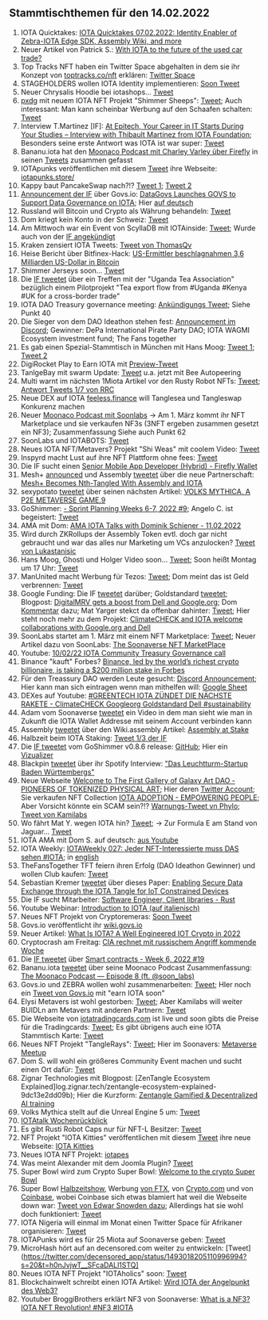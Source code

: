 ## Stammtischthemen für den 14.02.2022

1. IOTA Quicktakes: [IOTA Quicktakes 07.02.2022: Identity Enabler of Zebra-IOTA Edge SDK, Assembly Wiki, and more](https://www.youtube.com/watch?v=mwWZSquacLY)
2. Neuer Artikel von Patrick S.: [With IOTA to the future of the used car trade?](https://medium.com/@pa.schuetze/with-iota-to-the-future-of-the-used-car-trade-8cac1a8427bd)
3. Top Tracks NFT haben ein Twitter Space abgehalten in dem sie ihr Konzept von [toptracks.co/nft](https://www.toptracks.co/nft) erklären: [Twitter Space](https://twitter.com/ToptracksNFT/status/1490724903678586884?s=20&t=I-GX3mQaQarQsNDeEDd8DQ)
4. STAGEHOLDERS wollen IOTA Identity implementieren: [Soon Tweet](https://twitter.com/stageholders/status/1490955439831351296?s=20&t=I-GX3mQaQarQsNDeEDd8DQ)
5. Neuer Chrysalis Hoodie bei iotashops... [Tweet](https://twitter.com/iotashop/status/1491026647365025794?s=20&t=njbXrX-TYgGGnlfJ4p-WnA)
6. [pxdg](https://twitter.com/pxdg3) mit neuem IOTA NFT Projekt "Shimmer Sheeps": [Tweet](https://twitter.com/pxdg3/status/1491012214727536642?s=20&t=njbXrX-TYgGGnlfJ4p-WnA); Auch interessant: Man kann scheinbar Werbung auf den Schaafen schalten: [Tweet](https://twitter.com/pxdg3/status/1491397281417134080?s=20&t=DjzYA1brsz4EJcTeVelCsg)
7. Interview T.Martinez [IF]: [At Epitech, Your Career in IT Starts During Your Studies – Interview with Thibault Martinez from IOTA Foundation](https://www.epitech-it.be/news-events/at-epitech-your-career-in-it-starts-during-your-studies-interview-with-thibault-martinez-from-iota-foundation/); Besonders seine erste Antwort was IOTA ist war super: [Tweet](https://twitter.com/Vrom14286662/status/1491117832083734533?s=20&t=MQ0cJsJbWTSpXA1CIODKTw)
8. Bananu.iota hat den [Moonaco Podcast mit Charley Varley über Firefly](https://open.spotify.com/episode/08xuXSAbUGOUjIohhyTT6P?si=872a69a6c5eb418d&nd=1) in seinen [Tweets](https://twitter.com/CptBananu/status/1491139554346438656?s=20&t=MQ0cJsJbWTSpXA1CIODKTw) zusammen gefasst
9. IOTApunks veröffentlichen mit diesem [Tweet](https://twitter.com/IotaPunks_71/status/1491295528906530817) ihre Webseite: [iotapunks.store/](https://iotapunks.store/)
10. Kappy baut PancakeSwap nach?!? [Tweet 1](https://twitter.com/Rob_Daykin/status/1376121053441822724?s=20&t=MQ0cJsJbWTSpXA1CIODKTw); [Tweet 2](https://twitter.com/Rob_Daykin/status/1376192160480034817?s=20&t=MQ0cJsJbWTSpXA1CIODKTw)
11. [Announcement der IF](https://twitter.com/iota/status/1491091144113111043?s=20&t=MQ0cJsJbWTSpXA1CIODKTw) über Govs.io: [DataGovs Launches GOVS to Support Data Governance on IOTA](https://blog.iota.org/datagovs-launches-govs-to-support-data-governance-on-iota/); Hier [auf deutsch](https://iota-kurs.de/datagovs-fuehrt-govs-zur-unterstuetzung-auf-iota-ein/)
12. Russland will Bitcoin und Crypto als Währung behandeln: [Tweet](https://twitter.com/Blockworks_/status/1491313415557722117?s=20&t=MQ0cJsJbWTSpXA1CIODKTw)
13. Dom kriegt kein Konto in der Schweiz: [Tweet](https://twitter.com/DomSchiener/status/1491346058882199552?s=20&t=YaKTzTzXEUf2gRoq1L_3tQ)
14. Am Mittwoch war ein Event von ScyllaDB mit IOTAinside: [Tweet](https://twitter.com/ScyllaDB/status/1486006145114415111?s=20&t=DjzYA1brsz4EJcTeVelCsg); Wurde auch von der [IF angekündigt](https://twitter.com/iota/status/1491331072470433792?s=20&t=DjzYA1brsz4EJcTeVelCsg)
15. Kraken zensiert IOTA Tweets: [Tweet von ThomasQv](https://twitter.com/ThomasQvOG/status/1491214826441678850?s=20&t=YaKTzTzXEUf2gRoq1L_3tQ)
16. Heise Bericht über Bitfinex-Hack: [US-Ermittler beschlagnahmen 3,6 Milliarden US-Dollar in Bitcoin](https://www.heise.de/news/Milliarden-Fund-sechs-Jahre-nach-Bitfinex-Hack-6359890.html)
17. Shimmer Jerseys soon... [Tweet](https://twitter.com/DomSchiener/status/1491398587246575618?s=20&t=Rj27eJeMu6wmbIIHg9ut0w)
18. Die [IF tweetet](https://twitter.com/iota/status/1491381706573688846?s=20&t=DjzYA1brsz4EJcTeVelCsg) über ein Treffen mit der "Uganda Tea Association" bezüglich einem Pilotprojekt "Tea export flow from #Uganda #Kenya #UK for a cross-border trade"
19. IOTA DAO Treasury governance meeting: [Ankündigungs Tweet](https://twitter.com/PhyloIota/status/1491412641591750657?s=20&t=PFcRC3OD1IoeezcAHKLcqA); Siehe Punkt 40
20. Die Sieger von dem DAO Ideathon stehen fest: [Announcement im Discord](https://discordapp.com/channels/397872799483428865/903220971828289546/940985865142952017); Gewinner: DePa International Pirate Party DAO; IOTA WAGMI Ecosystem investment fund; The Fans together
21. Es gab einen Spezial-Stammtisch in München mit Hans Moog: [Tweet 1](https://twitter.com/Vrom14286662/status/1491521489044226048?s=20&t=PFcRC3OD1IoeezcAHKLcqA); [Tweet 2](https://twitter.com/Vrom14286662/status/1491520240253087755?s=20)
22. DigiRocket Play to Earn IOTA mit [Preview-Tweet](https://twitter.com/DigiMine_/status/1491471451643330564?s=20)
23. TanlgeBay mit swarm Update: [Tweet](https://twitter.com/tanglebay/status/1491529032256606208?s=20&t=PFcRC3OD1IoeezcAHKLcqA) u.a. jetzt mit Bee Autopeering
24. Multi warnt im nächsten 1Miota Artikel vor den Rusty Robot NFTs: [Tweet](https://twitter.com/multifolio/status/1491462312955416579?s=20); [Antwort Tweets 1/7 von RRC](https://twitter.com/RustyRobotCC/status/1491518410290835456?s=20)
25. Neue DEX auf IOTA [feeless.finance](https://feeless.finance/) will Tanglesea und Tangleswap Konkurenz machen
26. Neuer [Moonaco Podcast mit Soonlabs](https://open.spotify.com/episode/2b00SUxSWvCBWwfrwZvdMM?si=F5VQmMO_RtGZeNlGaqP4yQ&nd=1) -> Am 1. März kommt ihr NFT Marketplace und sie verkaufen NF3s (3NFT ergeben zusammen gesetzt ein NF3); Zusammenfassung Siehe auch Punkt 62
27. SoonLabs und IOTABOTS: [Tweet](https://twitter.com/iotabots/status/1491702228121374721?s=20&t=A7IxA1633M_r5GwxC03tuw)
28. Neues IOTA NFT/Metavers? Projekt "Shi Weas" mit coolem Video: [Tweet](https://twitter.com/Rawkala/status/1491706861447430146?s=20&t=A7IxA1633M_r5GwxC03tuw)
29. Inspyrd macht Lust auf ihre NFT Plattform ohne fees: [Tweet](https://twitter.com/inspyrdNFT/status/1491712175165124611?s=20&t=A7IxA1633M_r5GwxC03tuw)
30. Die IF sucht einen [Senior Mobile App Developer (Hybrid) - Firefly Wallet](https://iota.bamboohr.com/jobs/view.php?id=151)
31. Mesh+ [announced](https://twitter.com/iotaMESH/status/1491776215417450496?s=20&t=A7IxA1633M_r5GwxC03tuw) und Assembly [tweetet](https://twitter.com/assembly_net/status/1491774051400007681?s=20&t=A7IxA1633M_r5GwxC03tuw) über die neue Partnerschaft: [Mesh+ Becomes Nth-Tangled With Assembly and IOTA](https://blog.assembly.sc/mesh-becomes-nth-tangled-with-assembly-and-iota/)
32. sexypotato [tweetet](https://twitter.com/sexypotato_P/status/1491744995002535939?s=20&t=A7IxA1633M_r5GwxC03tuw) über seinen nächsten Artikel: [VOLKS MYTHICA. A P2E METAVERSE GAME.9](https://medium.com/@sexypotato/volks-mythica-a-p2e-metaverse-game-f871d1a65f3e)
33. GoShimmer: [- Sprint Planning Weeks 6-7, 2022 #9](https://github.com/iotaledger/research-updates/discussions/9); Angelo C. ist begeistert: [Tweet](https://twitter.com/AngeloCapossele/status/1491792912769683458?s=20&t=A7IxA1633M_r5GwxC03tuw)
34. AMA mit Dom: [AMA IOTA Talks with Dominik Schiener - 11.02.2022](https://www.youtube.com/watch?v=yeXgNucNstI)
35. Wird durch ZKRollups der Assembly Token evtl. doch gar nicht gebraucht und war das alles nur Marketing um VCs anzulocken? [Tweet von Lukastanisic](https://twitter.com/lukastanisic99/status/1491669116385738758?s=20&t=U7yWkjwljH9zkbNB83O_Aw)
36. Hans Moog, Ghosti und Holger Video soon... [Tweet](https://twitter.com/rohmeo_de/status/1491799498737086468?s=20&t=U7yWkjwljH9zkbNB83O_Aw); Soon heißt Montag um 17 Uhr: [Tweet](https://twitter.com/rohmeo_de/status/1492968011648704516?s=20&t=5bhXEC2RITgYZVbmvvkRgg)
37. ManUnited macht Werbung für Tezos: [Tweet](https://twitter.com/ManUtd/status/1491743877690281987?s=20&t=U7yWkjwljH9zkbNB83O_Aw); Dom meint das ist Geld verbrennen: [Tweet](https://twitter.com/DomSchiener/status/1491798874838630415?s=20&t=U7yWkjwljH9zkbNB83O_Aw)
38. Google Funding: Die IF [tweetet](https://twitter.com/iota/status/1491832919119306757?s=20&t=jXgrBW12ewo7za4rmN-RRw) darüber; Goldstandard [tweetet](https://twitter.com/goldstandard/status/1491770892703121412?s=20); Blogpost: [DigitalMRV gets a boost from Dell and Google.org](https://blog.iota.org/iota-and-climatecheck-welcome-google-org-funding-with-gold-standard-dell-collaborates-with-digitalmrv-to-integrate-data-confidence-fabric/); Dom [Kommentar](https://twitter.com/DomSchiener/status/1491834436534644739?s=20) dazu; Mat Yarger stekct da offenbar dahinter: [Tweet](https://twitter.com/DomSchiener/status/1491834436534644739?s=20&t=gkMXs1ODkpOlpUgqQTvcyA); Hier steht noch mehr zu dem Projekt: [ClimateCHECK and IOTA welcome collaborations with Google.org and Dell](https://www.linkedin.com/pulse/climatecheck-iota-welcome-collaborations-googleorg-dell-/?trackingId=%2B4DvlFQ5R2%2BH8jN5lPyATA%3D%3D)
39. SoonLabs startet am 1. März mit einem NFT Marketplace: [Tweet](https://twitter.com/soon_labs/status/1491820956691537949?s=20); Neuer Artikel dazu von SoonLabs: [The Soonaverse NFT MarketPlace](https://soonlabs.medium.com/the-soonaverse-nft-marketplace-971f6b3e00d1)
40. Youtube: [10/02/22 IOTA Community Treasury Governance call](https://www.youtube.com/watch?v=ud85ClxJk9E)
41. Binance "kauft" Forbes? [Binance, led by the world’s richest crypto billionaire, is taking a $200 million stake in Forbes](https://www.cnbc.com/2022/02/10/forbes-spac-binance-led-by-the-worlds-richest-crypto-billionaire-is-taking-a-200-million-stake-in-forbes-.html)
42. Für den Treassury DAO werden Leute gesucht: [Discord Announcement](https://discord.com/channels/397872799483428865/397872799483428867/941590698757586994); Hier kann man sich eintragen wenn man mithelfen will: [Google Sheet](https://docs.google.com/spreadsheets/d/1FhJGCR-APsDBtheX9KSQp5SfMOFVTCshTR0LP7tRuFQ/edit#gid=1502463963)
43. DEXes auf Youtube: [#GREENTECH IOTA ZÜNDET DIE NÄCHSTE RAKETE - ClimateCHECK Googleorg Goldstandard Dell #sustainability](https://www.youtube.com/watch?v=4YoYJiEp5nw)
44. Adam vom Soonaverse [tweetet](https://twitter.com/adam_unchained/status/1492069317365489664?s=20&t=qZpPPUvbjbWc2qfiQBrqOA) ein Video in dem man sieht wie man in Zukunft die IOTA Wallet Addresse mit seinem Account verbinden kann
45. Assembly [tweetet](https://twitter.com/assembly_net/status/1492106497874141185?s=20&t=viJoYU7KdiLH-WpNzFDKKA) über den Wiki.assembly Artikel: [Assembly at Stake](https://wiki.assembly.sc/learn/assembly_at_stake/)
46. Halbzeit beim IOTA Staking: [Tweet 1/3 der IF](https://twitter.com/iota/status/1492133859550539781?s=20&t=4rREiBwARTm3W2j97sZq3A)
47. Die [IF tweetet](https://twitter.com/iota/status/1492166669762023430?s=20&t=39StabXJvQ02iKOXrsvP0A) vom GoShimmer v0.8.6 release: [GitHub](https://github.com/iotaledger/goshimmer/blob/6305d0d5d6c08e4f9cbb6d2301136d783da1acb5/CHANGELOG.md); Hier ein [Vizualizer](http://public-node-01.devnet.shimmer.iota.cafe:8061/visualizer)
48. Blackpin [tweetet](https://twitter.com/BLACKPIN_GmbH/status/1486711542779244566?s=20&t=mDBLpCBTHqI99qZ-NXkywg) über ihr Spotify Interview: ["Das Leuchtturm-Startup Baden Württembergs"](https://open.spotify.com/episode/0x1hajuCtNzGIYUDbH18vG?si=rGD2-KrgTOGuaK2OrhBJEw&nd=1)
49. Neue Webseite [Welcome to The First Gallery of Galaxy Art DAO - PIONEERS OF TOKENIZED PHYSICAL ART](https://universegallery.io/); Hier deren [Twitter Account](https://twitter.com/UniverseGallery); Sie verkaufen NFT Collection [IOTA ADOPTION - EMPOWERING PEOPLE](https://medium.com/@universegallerynft/iota-adoption-empowering-people-bb88daf17a24); Aber Vorsicht könnte ein SCAM sein?!? [Warnungs-Tweet vn Phylo](https://twitter.com/PhyloIota/status/1492749338199887874?s=20&t=5bhXEC2RITgYZVbmvvkRgg); [Tweet von Kamilabs](https://twitter.com/kamilabsstudio/status/1492842547588251651?s=20&t=5bhXEC2RITgYZVbmvvkRgg)
50. Wo fährt Mat Y. wegen IOTA hin? [Tweet](https://twitter.com/Mat_Yarger/status/1492174498149380099?s=20&t=o1nkS7hQTI8A36VyVMe31Q); -> Zur Formula E am Stand von Jaguar... [Tweet](https://twitter.com/Mat_Yarger/status/1492695217811697672?s=20&t=mxJ3xRLRHjDcCRYpB-9NzA)
51. IOTA AMA mit Dom S. auf deutsch: [aus Youtube](https://www.youtube.com/watch?v=bqcCTPFDIjI)
52. IOTA Weekly: [IOTAWeekly 027: Jeder NFT-Interessierte muss DAS sehen #IOTA](https://www.youtube.com/watch?v=LWz_EaGV1w4); in [english](https://www.youtube.com/watch?v=KWd2HRMGA6M)
53. TheFansTogether TFT feiern ihren Erfolg (DAO Ideathon Gewinner) und wollen Club kaufen: [Tweet](https://twitter.com/TheFansTogether/status/1492182559459090435?s=20&t=DkzPPkB2uYRrjbvOccTbNA)
54. Sebastian Kremer [tweetet](https://twitter.com/SebaKremer/status/1492162874596339721?s=20&t=DkzPPkB2uYRrjbvOccTbNA) über dieses Paper: [Enabling Secure Data Exchange through the IOTA Tangle for IoT Constrained Devices](https://t.co/PgJ2KVUuH4)
55. Die IF sucht Mitarbeiter: [Software Engineer, Client libraries - Rust](https://iota.bamboohr.com/jobs/view.php?id=166)
56. Youtube Webinar: [Introduction to IOTA (auf italienisch)](https://www.youtube.com/watch?app=desktop&v=5qAUPIRzJO8&t=8s)
57. Neues NFT Projekt von Cryptoremeras: [Soon Tweet](https://twitter.com/Cryptoremeras/status/1492211746874007558?s=20&t=o1nkS7hQTI8A36VyVMe31Q)
58. Govs.io veröffentlicht ihr [wiki.govs.io](https://wiki.govs.io/connectors/iota)
59. Neuer Artikel: [What Is IOTA? A Well Engineered IOT Crypto in 2022](https://www.hodlcryptonite.com/what-is-iota/)
60. Cryptocrash am Freitag: [CIA rechnet mit russischem Angriff kommende Woche](https://www.spiegel.de/politik/deutschland/krise-in-osteuropa-cia-rechnet-mit-russischem-angriff-kommende-woche-a-2e10a45f-b6eb-4b1a-b692-2edc64c04adf?d=1644608986&sara_ecid=app_upd_903PVrz5TZlGJuLWLqJDVijRko558t&sara_ecid=soci_upd_KsBF0AFjflf0DZCxpPYDCQgO1dEMph)
61. Die [IF tweetet](https://twitter.com/iota/status/1492468606109630466?s=20) über [Smart contracts - Week 6, 2022 #19](https://github.com/iotaledger/engineering-updates/discussions/19)
62. Bananu.iota [tweetet](https://twitter.com/CptBananu/status/1492461629505781762?s=20) über seine Moonaco Podcast Zusammenfassung: [The Moonaco Podcast — Episode 8 (ft. @soon_labs)](https://medium.com/@CptBananu/the-moonaco-podcast-episode-8-ft-soon-labs-cc3f1f9b36c)
63. Govs.io und ZEBRA wollen wohl zusammenarbeiten: [Tweet](https://twitter.com/govs_io/status/1492510377602650117?s=20); HIer noch ein [Tweet von Govs.io](https://twitter.com/govs_io/status/1492680215260282886?s=20&t=mxJ3xRLRHjDcCRYpB-9NzA) mit "earn IOTA soon"
64. Elysi Metavers ist wohl gestorben: [Tweet](https://twitter.com/ElysiMetaverse/status/1492538582250266624?s=20&t=mxJ3xRLRHjDcCRYpB-9NzA); Aber Kamilabs will weiter BUIDLn am Metavers mit anderen Partnern: [Tweet](https://twitter.com/kamilabsstudio/status/1492539054453362689?s=20&t=mxJ3xRLRHjDcCRYpB-9NzA)
65. Die Webseite von [iotatradingcards.com](https://www.iotatradingcards.com/) ist live und soon gibts die Preise für die Tradingcards: [Tweet](https://twitter.com/FranklMarkus/status/1492593032784400389?s=20&t=mxJ3xRLRHjDcCRYpB-9NzA); Es gibt übrigens auch eine IOTA Stammtisch Karte: [Tweet](https://twitter.com/FranklMarkus/status/1492609301457813507?s=20&t=twpMuMQ9waTDEPLOgGQYTw)
66. Neues NFT Projekt "TangleRays": [Tweet](https://twitter.com/Yap_Chief/status/1492594924377849869?s=20&t=mxJ3xRLRHjDcCRYpB-9NzA); Hier im Soonavers: [Metaverse Meetup](https://soonaverse.com/space/0x5b4c25cd36fdef50d29e044bf937be91ea8c3bbc/overview)
67. Dom S. will wohl ein größeres Community Event machen und sucht einen Ort dafür: [Tweet](https://twitter.com/DomSchiener/status/1492612956420546565?s=20&t=mxJ3xRLRHjDcCRYpB-9NzA)
68. Zignar Technologies mit Blogpost: [ZenTangle Ecosystem Explained]log.zignar.tech/zentangle-ecosystem-explained-9dc13e2dd09b); Hier die Kurzform: [Zentangle Gamified & Decentralized AI training](https://docs.google.com/document/d/1Eq7IewzVB815zwp3ci0J2HcE5ugVO1QIxOF5oOcrQTk/mobilebasic)
69. Volks Mythica stellt auf die Unreal Engine 5 um: [Tweet](https://twitter.com/volksmythica/status/1492798766134476802?s=20&t=twpMuMQ9waTDEPLOgGQYTw)
70. [IOTAtalk Wochenrückblick](https://www.iota-talk.com/index.php?article/158-wochenr%C3%BCckblick-vom-6-bis-12-februar-2022/)
71. Es gibt Rusti Robot Caps nur für NFT-L Besitzer: [Tweet](https://twitter.com/RustyRobotCC/status/1492831278323884034?s=20)
72. NFT Projekt "IOTA Kitties" veröffentlichen mit diesem [Tweet](https://twitter.com/IOTA_Kitties/status/1492918547999334410?s=20&t=5bhXEC2RITgYZVbmvvkRgg) ihre neue Webseite: [IOTA Kitties](https://iotakitties.com/)
73. Neues IOTA NFT Projekt: [iotapes](https://twitter.com/iotapes/status/1492914378521391109?s=20&t=_UiUrT7wq80tbsXr3XQhkQ)
74. Was meint Alexander mit dem Joomla Plugin? [Tweet](https://twitter.com/shortaktien/status/1492936851635810311?s=20&t=5bhXEC2RITgYZVbmvvkRgg)
75. Super Bowl wird zum Crypto Super Bowl: [Welcome to the crypto Super Bowl](https://edition.cnn.com/2022/02/09/investing/super-bowl-crypto-ads/index.html)
76. Super Bowl [Halbzeitshow](https://www.youtube.com/watch?v=t3hEItPzyo4), Werbung [von FTX](https://www.youtube.com/watch?v=4UvkmbugpvU), von [Crypto.com](https://www.youtube.com/watch?v=FUygWsIj_GU) und von [Coinbase](https://www.youtube.com/watch?v=oBT4g3RdN54), wobei Coinbase sich etwas blamiert hat weil die Webseite down war: [Tweet von Edwar Snowden dazu](https://twitter.com/Snowden/status/1493044881534640131?s=20&t=5bhXEC2RITgYZVbmvvkRgg); Allerdings hat sie wohl doch funktioniert: [Tweet](https://twitter.com/brian_armstrong/status/1493120213994258432?s=20&t=5bhXEC2RITgYZVbmvvkRgg)
77. IOTA Nigeria will einmal im Monat einen Twitter Space für Afrikaner organisieren: [Tweet](https://twitter.com/IotaNigeria/status/1492953048410472452?s=20&t=h0nJvjwT__SFcaDALl1STQ)
78. IOTAPunks wird es für 25 Miota auf Soonaverse geben: [Tweet](https://twitter.com/IotaPunks_71/status/1492643507504308226?s=20&t=5bhXEC2RITgYZVbmvvkRgg)
79. MicroHash hört auf an decensored.com weiter zu entwickeln: [Tweet](https://twitter.com/decensored_app/status/1493018205110996994?s=20&t=h0nJvjwT__SFcaDALl1STQ]
80. Neues IOTA NFT Projekt "IOTAholics" soon: [Tweet](https://twitter.com/iotaholics/status/1493090920639705090?s=20&t=5bhXEC2RITgYZVbmvvkRgg)
81. Blockchainwelt schreibt einen IOTA Artikel: [Wird IOTA der Angelpunkt des Web3?](https://blockchainwelt.de/news/iota-angelpunkt-des-web3/)
82. Youtuber BroggiBrothers erklärt NF3 von Soonaverse: [What is a NF3? IOTA NFT Revolution! #NF3 #IOTA](https://twitter.com/brian_armstrong/status/1493120213994258432?s=20&t=5bhXEC2RITgYZVbmvvkRgg)
